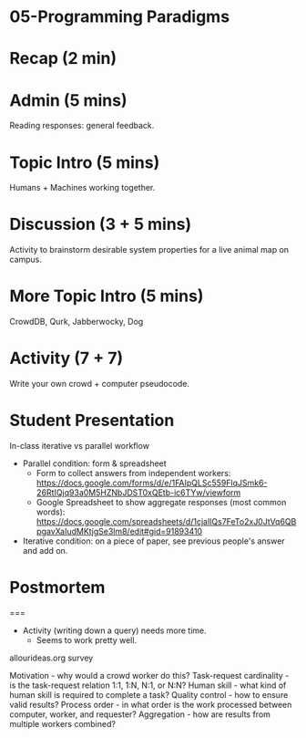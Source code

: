 # 05-Programming Paradigms

# Recap (2 min)


# Admin (5 mins)
Reading responses: general feedback.

# Topic Intro (5 mins)
Humans + Machines working together.

# Discussion (3 + 5 mins)
Activity to brainstorm desirable system properties for a live animal map on campus.

# More Topic Intro (5 mins)
CrowdDB, Qurk, Jabberwocky, Dog

# Activity (7 + 7)
Write your own crowd + computer pseudocode.

# Student Presentation
In-class iterative vs parallel workflow
- Parallel condition: form & spreadsheet
	- Form to collect answers from independent workers: https://docs.google.com/forms/d/e/1FAIpQLSc559FlqJSmk6-26RtIQjq93a0M5HZNbJDST0xQEtb-ic6TYw/viewform
	- Google Spreadsheet to show aggregate responses (most common words): https://docs.google.com/spreadsheets/d/1cjaIlQs7FeTo2xJ0JtVq6QBpgavXaIudMKtjgSe3lm8/edit#gid=91893410
- Iterative condition: on a piece of paper, see previous people's answer and add on.



# Postmortem

===
- Activity (writing down a query) needs more time.
	- Seems to work pretty well.


allourideas.org survey

Motivation - why would a crowd worker do this?
Task-request cardinality - is the task-request relation 1:1, 1:N, N:1, or N:N?
Human skill - what kind of human skill is required to complete a task?
Quality control - how to ensure valid results?
Process order - in what order is the work processed between computer, worker, and requester?
Aggregation - how are results from multiple workers combined?
